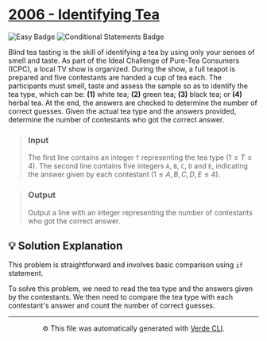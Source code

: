 # [2006 - Identifying Tea](https://www.beecrowd.com.br/repository/UOJ_2006_en.html)

<p>
	<img alt="Easy Badge" src="https://img.shields.io/badge/Easy-%231a7f37?style=for-the-badge">
	<img alt="Conditional Statements Badge" src="https://img.shields.io/badge/Conditional%20Statements-%238250df?style=for-the-badge">
</p>

Blind tea tasting is the skill of identifying a tea by using only your senses of smell and taste.
As part of the Ideal Challenge of Pure-Tea Consumers (ICPC), a local TV show is organized. During the show, a full teapot is prepared and five contestants are handed a cup of tea each. The participants must smell, taste and assess the sample so as to identify the tea type, which can be: **(1)** white tea; **(2)** green tea; **(3)** black tea; or **(4)** herbal tea. At the end, the answers are checked to determine the number of correct guesses.
Given the actual tea type and the answers provided, determine the number of contestants who got the correct answer.

> ### Input
> The first line contains an integer `T` representing the tea type $(1 ≤ T ≤ 4)$. The second line contains five integers `A`, `B`, `C`, `D` and `E`, indicating the answer given by each contestant $(1 ≤ A, B, C, D, E ≤ 4)$.

> ### Output
> Output a line with an integer representing the number of contestants who got the correct answer.

## 💡 Solution Explanation
This problem is straightforward and involves basic comparison using `if` statement.

To solve this problem, we need to read the tea type and the answers given by the contestants. We then need to compare the tea type with each contestant's answer and count the number of correct guesses.

---
<p align="center">
	⚙️ This file was automatically generated with <a href="https://github.com/andreeluis/verde-cli">Verde CLI</a>.
</p>